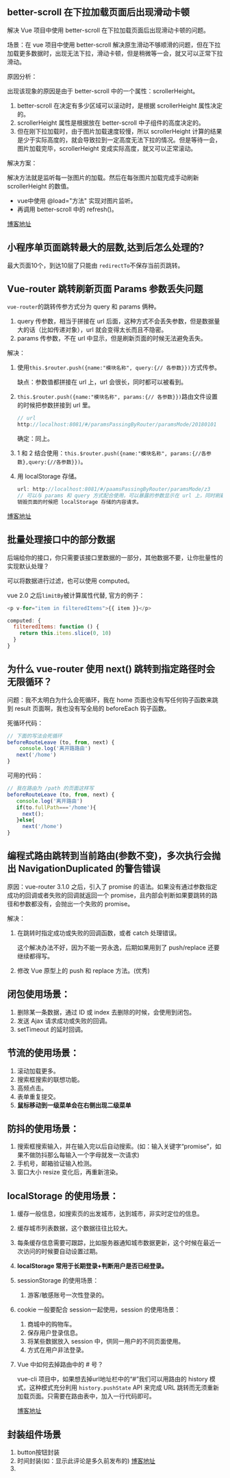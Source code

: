 ## better-scroll 在下拉加载页面后出现滑动卡顿

解决 Vue 项目中使用 better-scroll 在下拉加载页面后出现滑动卡顿的问题。

场景：在 vue 项目中使用 better-scroll 解决原生滑动不够顺滑的问题，但在下拉加载更多数据时，出现无法下拉，滑动卡顿，但是稍微等一会，就又可以正常下拉滑动。

原因分析：

出现该现象的原因是由于 better-scroll 中的一个属性：scrollerHeight。

1. better-scroll 在决定有多少区域可以滚动时，是根据 scrollerHeight 属性决定的。
2. scrollerHeight 属性是根据放在 better-scroll 中子组件的高度决定的。
3. 但在刚下拉加载时，由于图片加载速度较慢，所以 scrollerHeight 计算的结果是少于实际高度的，就会导致拉到一定高度无法下拉的情况。但是等待一会，图片加载完毕，scrollerHeight 变成实际高度，就又可以正常滚动。

解决方案：

解决方法就是监听每一张图片的加载。然后在每张图片加载完成手动刷新 scrollerHeight 的数值。

- vue中使用 @load="方法" 实现对图片监听。
- 再调用 better-scroll 中的 refresh()。

[博客地址](https://blog.csdn.net/weixin_43402358/article/details/119272273)

## 小程序单页面跳转最大的层数,达到后怎么处理的?

最大页面10个，到达10层了只能由 `redirectTo`不保存当前页跳转。

## Vue-router 跳转刷新页面 Params 参数丢失问题

`vue-router`的跳转传参方式分为 query 和 params 俩种。

1. query 传参数，相当于拼接在 url 后面，这种方式不会丢失参数，但是数据量大的话（比如传递对象），url 就会变得太长而且不隐密。
2. params 传参数，不在 url 中显示，但是刷新页面的时候无法避免丢失。

解决：

1. 使用`this.$router.push({name:"模块名称", query:{// 各参数}})`方式传参。

   缺点：参数值都拼接在 url 上，url 会很长，同时都可以被看到。

2. `this.$router.push({name:"模块名称", params:{// 各参数}})`路由文件设置的时候把参数拼接到 url 里。

   ```js
   // url
   http://localhost:8081/#/paramsPassingByRouter/paramsMode/20180101
   ```

   确定：同上。

3. 1 和 2 结合使用：`this.$router.push({name:"模块名称", params:{//各参数},query:{//各参数}})`。

4. 用 localStorage 存储。

   ```js
   url: http://localhost:8081/#/paamsPassingByRouter/paramsMode/z3
   // 可以与 params 和 query 方式配合使用，可以暴露的参数显示在 url 上，同时刷新参数也不会丢失。
   销毁页面的时候把 localStorage 存储的内容请求。
   ```

[博客地址](https://blog.csdn.net/qq_33456552/article/details/105118120)



## 批量处理接口中的部分数据

后端给你的接口，你只需要该接口里数据的一部分，其他数据不要，让你批量性的实现默认处理？

可以将数据进行过滤，也可以使用 computed。

vue 2.0 之后`limitBy`被计算属性代替, 官方的例子：

```js
<p v-for="item in filteredItems">{{ item }}</p>

computed: {
  filteredItems: function () {
    return this.items.slice(0, 10)
  }
}
```



## 为什么 vue-router 使用 next() 跳转到指定路径时会无限循环？

问题：我不太明白为什么会死循环，我在 home 页面也没有写任何钩子函数来跳到 result 页面啊，我也没有写全局的 beforeEach 钩子函数。

死循环代码：

```js
// 下面的写法会死循环
beforeRouteLeave (to, from, next) {
    console.log('离开路路由')
   next('/home')
}
```

可用的代码：

```js
// 我在路由为 /path 的页面这样写
beforeRouteLeave (to, from, next) {
   console.log('离开路由')
   if(to.fullPath==='/home'){
     next();
   }else{
     next('/home')
}
```



## 编程式路由跳转到当前路由(参数不变)，多次执行会抛出 NavigationDuplicated 的警告错误

原因：vue-router 3.1.0 之后，引入了 promise 的语法。如果没有通过参数指定成功的回调或者失败的回调就返回一个 promise，且内部会判断如果要跳转的路径和参数都没有，会抛出一个失败的 promise。

解决：

1. 在跳转时指定成功或失败的回调函数，或者 catch 处理错误。

   这个解决办法不好，因为不能一劳永逸，后期如果用到了 push/replace 还要继续都得写。

2. 修改 Vue 原型上的 push 和 replace 方法。(优秀)

## 闭包使用场景：

1. 删除某一条数据，通过 ID 或 index 去删除的时候，会使用到闭包。
2. 发送 Ajax 请求成功或失败的回调。
3. setTimeout 的延时回调。

## 节流的使用场景：

1. 滚动加载更多。
2. 搜索框搜索的联想功能。
3. 高频点击。
4. 表单重复提交。
5. **鼠标移动到一级菜单会在右侧出现二级菜单**

## 防抖的使用场景：

1. 搜索框搜索输入，并在输入完以后自动搜索。(如：输入关键字“promise”，如果不做防抖那么每输入一个字母就发一次请求)
2. 手机号，邮箱验证输入检测。
3. 窗口大小 resize 变化后，再重新渲染。

## localStorage 的使用场景：

1. 缓存一般信息，如搜索页的出发城市，达到城市，非实时定位的信息。

2. 缓存城市列表数据，这个数据往往比较大。

3. 每条缓存信息需要可跟踪，比如服务器通知城市数据更新，这个时候在最近一次访问的时候要自动设置过期。

4. **localStorage 常用于长期登录+判断用户是否已经登录。**

1. sessionStorage 的使用场景：

   1. 游客/敏感账号一次性登录的。

2. cookie 一般要配合 session一起使用，session 的使用场景：

   1. 商城中的购物车。
   2. 保存用户登录信息。
   3. 将某些数据放入 session 中，供同一用户的不同页面使用。
   4. 方式在用户非法登录。

3. Vue 中如何去掉路由中的 # 号？

   vue-cli 项目中，如果想去掉url地址栏中的“#”我们可以用路由的 history 模式，这种模式充分利用 `history.pushState` API 来完成 URL 跳转而无须重新加载页面。只需要在路由表中，加入一行代码即可。

   [博客地址](https://blog.csdn.net/webEvelement/article/details/82850551)

## 封装组件场景



1. button按钮封装
2. 时间封装(如：显示此评论是多久前发布的) [博客地址](https://blog.csdn.net/m0_53912016/article/details/125639620)
2. 



